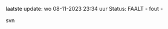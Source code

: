 laatste update: 
wo 08-11-2023 23:34   uur 
Status: FAALT - fout - 
<div class="service R">svn</div>